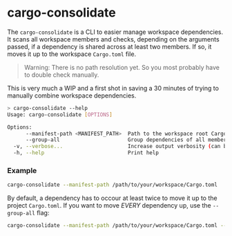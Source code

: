 # cargo-consolidate

The `cargo-consolidate` is a CLI to easier manage workspace dependencies. It scans all workspace members and checks, depending on the arguments passed, if a dependency is shared across at least two members. If so, it moves it up to the workspace `Cargo.toml` file.

> Warning: There is no path resolution yet. So you most probably have to double check manually.

This is very much a WIP and a first shot in saving a 30 minutes of trying to manually combine workspace dependencies.


```bash
> cargo-consolidate --help
Usage: cargo-consolidate [OPTIONS]

Options:
      --manifest-path <MANIFEST_PATH>  Path to the workspace root Cargo.toml of the project you want to consolidate
      --group-all                      Group dependencies of all members into workspace.dependencies If set to false, just dependencies which are used by 2 or more members are being grouped into workspace.dependencies
  -v, --verbose...                     Increase output verbosity (can be used multiple times)
  -h, --help                           Print help
```

### Example

```bash
cargo-consolidate --manifest-path /path/to/your/workspace/Cargo.toml
```

By default, a dependency has to occour at least twice to move it up to the project `Cargo.toml`. If you want to move _EVERY_ dependency up, use the `--group-all` flag:

```bash
cargo-consolidate --manifest-path /path/to/your/workspace/Cargo.toml --group-all
```

